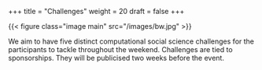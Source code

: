 +++
title = "Challenges"
weight = 20
draft = false
+++

{{< figure class="image main" src="/images/bw.jpg" >}}

We aim to have five distinct computational social science challenges for the participants to tackle throughout the weekend. Challenges are tied to sponsorships. They will be publicised two weeks before the event.